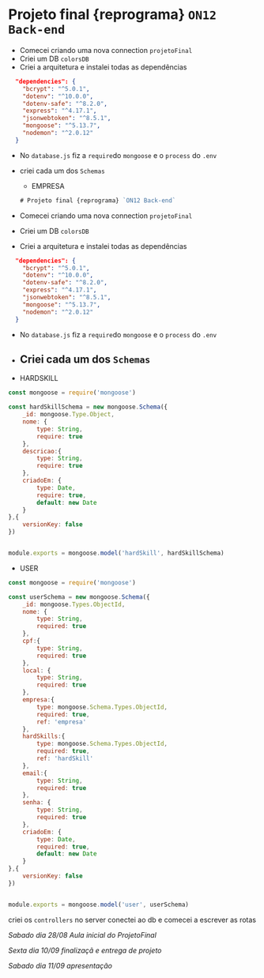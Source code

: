 # Projeto final {reprograma} `ON12 Back-end`
 
* Comecei criando uma nova connection `projetoFinal`
* Criei um DB `colorsDB`
* Criei a arquitetura e instalei todas as dependências 
```json
  "dependencies": {
    "bcrypt": "^5.0.1",
    "dotenv": "^10.0.0",
    "dotenv-safe": "^8.2.0",
    "express": "^4.17.1",
    "jsonwebtoken": "^8.5.1",
    "mongoose": "^5.13.7",
    "nodemon": "^2.0.12"
  }
```
* No `database.js` fiz a `require`do `mongoose` e o `process` do `.env`
 
* criei cada um dos `Schemas`
	* EMPRESA
	```javascript
    # Projeto final {reprograma} `ON12 Back-end`
 
* Comecei criando uma nova connection `projetoFinal`
* Criei um DB `colorsDB`
* Criei a arquitetura e instalei todas as dependências 
```json
  "dependencies": {
    "bcrypt": "^5.0.1",
    "dotenv": "^10.0.0",
    "dotenv-safe": "^8.2.0",
    "express": "^4.17.1",
    "jsonwebtoken": "^8.5.1",
    "mongoose": "^5.13.7",
    "nodemon": "^2.0.12"
  }
```
* No `database.js` fiz a `require`do `mongoose` e o `process` do `.env`
 
* ## Criei cada um dos `Schemas`

* HARDSKILL

```javascript
const mongoose = require('mongoose')

const hardSkillSchema = new mongoose.Schema({
    _id: mongoose.Type.Object,
    nome: {
        type: String,
        require: true
    },
    descricao:{
        type: String,
        require: true
    },
    criadoEm: {
        type: Date,
        require: true,
        default: new Date
    }
},{
    versionKey: false
})


module.exports = mongoose.model('hardSkill', hardSkillSchema)
```
  
* USER
```javascript
const mongoose = require('mongoose')

const userSchema = new mongoose.Schema({
    _id: mongoose.Types.ObjectId,
    nome: {
        type: String,
        required: true
    },
    cpf:{
        type: String,
        required: true
    },
    local: {
        type: String,
        required: true    
    },
    empresa:{
        type: mongoose.Schema.Types.ObjectId,
        required: true,
        ref: 'empresa'  
    },
    hardSkills:{
        type: mongoose.Schema.Types.ObjectId,
        required: true,
        ref: 'hardSkill'
    },
    email:{
        type: String,
        required: true
    },
    senha: {
        type: String,
        required: true    
    },
    criadoEm: {
        type: Date,
        required: true,
        default: new Date
    }
},{
    versionKey: false
})


module.exports = mongoose.model('user', userSchema)
```
 
criei os `controllers` 
no server conectei ao db e comecei a escrever as rotas




*Sabado dia 28/08 Aula inicial do ProjetoFinal*

*Sexta dia 10/09 finalizaçã e entrega de projeto*

*Sabado dia 11/09 apresentação*
